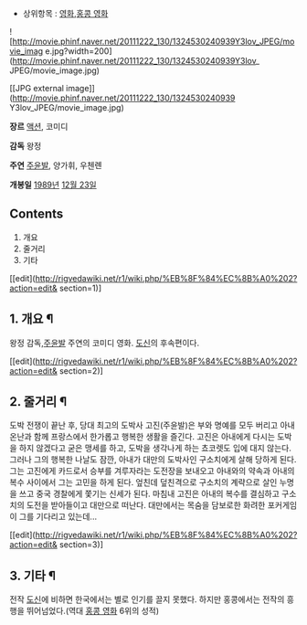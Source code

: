   * 상위항목 : [영화](%EC%98%81%ED%99%94.md),[홍콩 영화](%ED%99%8D%EC%BD%A9%20%EC%98%81%ED%99%94.md)  

![http://movie.phinf.naver.net/20111222_130/1324530240939Y3lov_JPEG/movie_imag
e.jpg?width=200](http://movie.phinf.naver.net/20111222_130/1324530240939Y3lov_
JPEG/movie_image.jpg)

[[JPG external image]](http://movie.phinf.naver.net/20111222_130/1324530240939
Y3lov_JPEG/movie_image.jpg)

**장르**
[액션](%EC%95%A1%EC%85%98.md), 코미디

**감독**
왕정

**주연**
[주윤발](%EC%A3%BC%EC%9C%A4%EB%B0%9C.md), 양가휘, 우첸롄

**개봉일**
[1989년](1989%EB%85%84.md) [12월 23일](12%EC%9B%94%2023%EC%9D%BC.md)

## Contents

    

1. 개요 
2. 줄거리 
3. 기타 

[[edit](http://rigvedawiki.net/r1/wiki.php/%EB%8F%84%EC%8B%A0%202?action=edit&
section=1)]

## 1. 개요 ¶

왕정 감독,[주윤발](%EC%A3%BC%EC%9C%A4%EB%B0%9C.md) 주연의 코미디 영화.
[도신](%EB%8F%84%EC%8B%A0.md)의 후속편이다.

  

[[edit](http://rigvedawiki.net/r1/wiki.php/%EB%8F%84%EC%8B%A0%202?action=edit&
section=2)]

## 2. 줄거리 ¶

도박 전쟁이 끝난 후, 당대 최고의 도박사 고진(주윤발)은 부와 명예를 모두 버리고 아내 온난과 함께 프랑스에서 한가롭고 행복한 생활을
즐긴다. 고진은 아내에게 다시는 도박을 하지 않겠다고 굳은 맹세를 하고, 도박을 생각나게 하는 쵸코렛도 입에 대지 않는다. 그러나 그의
행복한 나날도 잠깐, 아내가 대만의 도박사인 구소치에게 살해 당하게 된다. 그는 고진에게 카드로서 승부를 겨루자라는 도전장을 보내오고
아내와의 약속과 아내의 복수 사이에서 그는 고민을 하게 된다. 엎친데 덮친격으로 구소치의 계략으로 살인 누명을 쓰고 중국 경찰에게 쫓기는
신세가 된다. 마침내 고진은 아내의 복수를 결심하고 구소치의 도전을 받아들이고 대만으로 떠난다. 대만에서는 목숨을 담보로한 화려한 포커게임이
그를 기다리고 있는데...

  

[[edit](http://rigvedawiki.net/r1/wiki.php/%EB%8F%84%EC%8B%A0%202?action=edit&
section=3)]

## 3. 기타 ¶

전작 [도신](%EB%8F%84%EC%8B%A0.md)에 비하면 한국에서는 별로 인기를 끌지 못했다. 하지만 홍콩에서는 전작의 흥행을
뛰어넘었다.(역대 [홍콩 영화](%ED%99%8D%EC%BD%A9%20%EC%98%81%ED%99%94.md) 6위의 성적)

